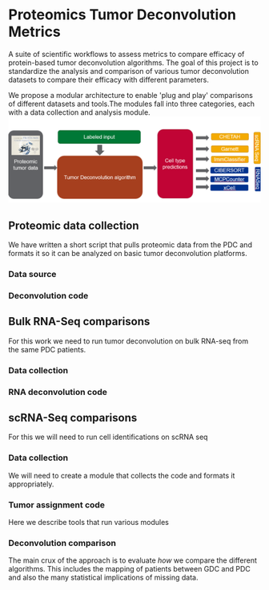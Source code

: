 # Proteomics Tumor Deconvolution Metrics
A suite of scientific workflows to assess metrics to compare efficacy of protein-based tumor deconvolution algorithms. The goal of this project is to standardize the analysis and comparison of various tumor deconvolution datasets to compare their efficacy with different parameters.

We propose a modular architecture to enable 'plug and play' comparisons of different datasets and tools.The modules fall into three categories, each with a data collection and analysis module.
![Architecture](./arch.png)
## Proteomic data collection
We have written a short script that pulls proteomic data from the PDC and formats it so it can be analyzed on basic tumor deconvolution platforms.
### Data source

### Deconvolution code

## Bulk RNA-Seq comparisons
For this work we need to run tumor deconvolution on bulk RNA-seq from the same PDC patients. 
### Data collection
### RNA deconvolution code

## scRNA-Seq comparisons
For this we will need to run cell identifications on scRNA seq
### Data collection
We will need to create a module that collects the code and formats it appropriately.

### Tumor assignment code
Here we describe tools that run various modules

### Deconvolution comparison
The main crux of the approach is to evaluate _how_ we compare the different algorithms. This includes the mapping of patients between GDC and PDC and also the many statistical implications of missing data. 
